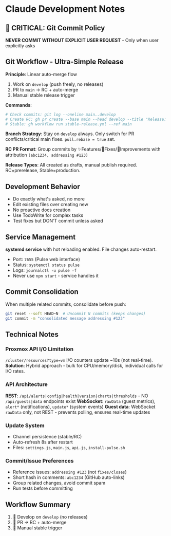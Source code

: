 # Claude Development Notes

## 🚨 CRITICAL: Git Commit Policy
**NEVER COMMIT WITHOUT EXPLICIT USER REQUEST** - Only when user explicitly asks

## Git Workflow - Ultra-Simple Release
**Principle**: Linear auto-merge flow
1. Work on `develop` (push freely, no releases)
2. PR to `main` → RC + auto-merge  
3. Manual stable release trigger

**Commands**:
```bash
# Check commits: git log --oneline main..develop
# Create RC: gh pr create --base main --head develop --title "Release: X"
# Stable: gh workflow run stable-release.yml --ref main
```

**Branch Strategy**: Stay on `develop` always. Only switch for PR conflicts/critical main fixes. `pull.rebase = true` set.

**RC PR Format**: Group commits by ✨Features/🐛Fixes/🔧Improvements with attribution `(abc1234, addressing #123)`

**Release Types**: All created as drafts, manual publish required. RC=prerelease, Stable=production.

## Development Behavior
- Do exactly what's asked, no more
- Edit existing files over creating new
- No proactive docs creation  
- Use TodoWrite for complex tasks
- Test fixes but DON'T commit unless asked

## Service Management
**systemd service** with hot reloading enabled. File changes auto-restart.
- Port: `7655` (Pulse web interface)
- Status: `systemctl status pulse`
- Logs: `journalctl -u pulse -f`
- Never use `npm start` - service handles it

## Commit Consolidation
When multiple related commits, consolidate before push:
```bash
git reset --soft HEAD~N  # Uncommit N commits (keeps changes)
git commit -m "consolidated message addressing #123"
```

## Technical Notes

### Proxmox API I/O Limitation
`/cluster/resources?type=vm` I/O counters update ~10s (not real-time). **Solution**: Hybrid approach - bulk for CPU/memory/disk, individual calls for I/O rates.

### API Architecture
**REST**: `/api/alerts|config|health|version|charts|thresholds` - NO `/api/guests|data` endpoints exist
**WebSocket**: `rawData` (guest metrics), `alert*` (notifications), `update*` (system events)
**Guest data**: WebSocket `rawData` only, not REST - prevents polling, ensures real-time updates

### Update System
- Channel persistence (stable/RC)
- Auto-refresh 8s after restart
- Files: `settings.js`, `main.js`, `api.js`, `install-pulse.sh`

### Commit/Issue Preferences
- Reference issues: `addressing #123` (not `fixes/closes`)
- Short hash in comments: `abc1234` (GitHub auto-links)
- Group related changes, avoid commit spam
- Run tests before committing

## Workflow Summary
1. 🔨 Develop on `develop` (no releases)
2. 🧪 PR → RC + auto-merge  
3. 🚀 Manual stable trigger
